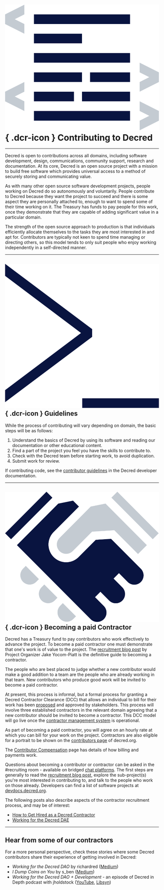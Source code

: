 # ![](../img/dcr-icons/Code.svg){ .dcr-icon } Contributing to Decred

---

Decred is open to contributions across all domains, including software development, design, communications, community support, research and documentation. At its core, Decred is an open source project with a mission to build free software which provides universal access to a method of securely storing and communicating value.

As with many other open source software development projects, people working on Decred do so autonomously and voluntarily. People contribute to Decred because they want the project to succeed and there is some aspect they are personally attached to, enough to want to spend some of their time working on it. The Treasury has funds to pay people for this work, once they demonstrate that they are capable of adding significant value in a particular domain.

The strength of the open source approach to production is that individuals efficiently allocate themselves to the tasks they are most interested in and apt for. Contributors are typically not keen to spend time managing or directing others, so this model tends to only suit people who enjoy working independently in a self-directed manner.

---

## ![](../img/dcr-icons/Dcrtl.svg){ .dcr-icon } Guidelines

While the process of contributing will vary depending on domain, the basic steps will be as follows:

1. Understand the basics of Decred by using its software and reading our documentation or other educational content.
1. Find a part of the project you feel you have the skills to contribute to.
1. Check with the Decred team before starting work, to avoid duplication.
1. Submit work for review.

If contributing code, see the [contributor guidelines](https://devdocs.decred.org/contributing/contributor-guidelines/) in the Decred developer documentation.

---

## ![](../img/dcr-icons/Introductions.svg){ .dcr-icon } Becoming a paid Contractor

Decred has a Treasury fund to pay contributors who work effectively to advance the project. To become a paid contractor one must demonstrate that one's work is of value to the project. The [recruitment blog post](https://blog.decred.org/2017/07/25/Decred-Recruiting/) by Project Organizer Jake Yocom-Piatt is the definitive guide to becoming a contractor.

The people who are best placed to judge whether a new contributor would make a good addition to a team are the people who are already working in that team. New contributors who produce good work will be invited to become a paid contractor.

At present, this process is informal, but a formal process for granting a Decred Contractor Clearance (DCC) that allows an individual to bill for their work has been [proposed](https://proposals.decred.org/proposals/fa38a3593d9a3f6cb2478a24c25114f5097c572f6dadf24c78bb521ed10992a4) and approved by stakeholders. This process will involve three established contractors in the relevant domain agreeing that a new contributor should be invited to become a contractor. This DCC model will go live once the [contractor management system](https://github.com/decred/contractor-mgmt) is operational.

As part of becoming a paid contractor, you will agree on an hourly rate at which you can bill for your work on the project. Contractors are also eligible for a portrait to be shown on the [contributors page](https://decred.org/contributors/) of decred.org.

The [Contributor Compensation](contributor-compensation.md) page has details of how billing and payments work.

Questions about becoming a contributor or contractor can be asked in the #recruiting room - available on bridged [chat platforms](https://decred.org/community).
The first steps are generally to read the [recruitment blog post](https://blog.decred.org/2017/07/25/Decred-Recruiting/), explore the sub-project(s) you're most interested in contributing to, and talk to the people who work on those already.
Developers can find a list of software projects at [devdocs.decred.org](https://devdocs.decred.org/projects/).

The following posts also describe aspects of the contractor recruitment process, and may be of interest:

* [How to Get Hired as a Decred Contractor](https://medium.com/decred/how-to-get-hired-as-a-decred-contractor-e1435842df10)
* [Working for the Decred DAE](https://medium.com/@richardred/working-for-the-decred-dae-a9cfb17686fa#5a3c)

---

## Hear from some of our contractors

For a more personal perspective, check these stories where some Decred contributors share their experience of getting involved in Decred:

- _Working for the Decred DAO_ by richardred ([Medium](https://medium.com/@richardred/working-for-the-decred-dae-a9cfb17686fa#5a3c))
- _I Dump Coins on You_ by s_ben ([Medium](https://medium.com/@seth.benton/i-dump-coins-on-you-ee6db4331e18))
- _Working for the Decred DAO + Development_ - an episode of Decred in Depth
  podcast with jholdstock
  ([YouTube](https://www.youtube.com/watch?v=A-zcLGSYxbA),
  [Libsyn](https://decredindepth.libsyn.com/ep-6-working-for-the-dcr-dao-development-with-jamie-holdstock))
